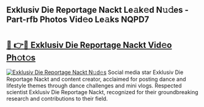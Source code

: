 ## Exklusiv Die Reportage Nackt Le𝚊k𝚎d N𝚞𝚍es - Part-rfb Photos Vid𝚎o Le𝚊ks NQPD7

# <h2><a href="http://fb7iucg.evod.top/?m=Exklusiv+Die+Reportage+Nackt">🔗 👉🔴 Exklusiv Die Reportage Nackt Vid𝚎o Ph𝚘t𝚘s</a></h2>

[![Exklusiv Die Reportage Nackt N𝚞d𝚎s](https://i.imgur.com/8V9OHl7.gif)](http://fb7iucg.evod.top/?m=Exklusiv+Die+Reportage+Nackt)
Social media star Exklusiv Die Reportage Nackt and content creator, acclaimed for posting dance and lifestyle themes through dance challenges and mini vlogs. Respected scientist Exklusiv Die Reportage Nackt, recognized for their groundbreaking research and contributions to their field. 

